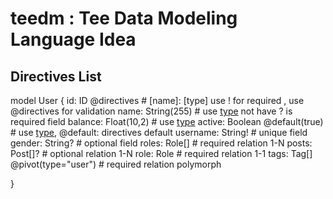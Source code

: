 # teedm : Tee Data Modeling Language Idea

## Directives List

model User {
  id: ID @directives # [name]: [type] use ! for required , use @directives for validation
  name: String(255) # use [type]([options]) not have ? is required field
  balance: Float(10,2) # use [type]([options])
  active: Boolean @default(true) # use [type]([options]), @default: directives default
  username: String! # unique field
  gender: String? # optional field
  roles: Role[] # required relation 1-N
  posts: Post[]? # optional relation 1-N
  role: Role # required relation 1-1
  tags: Tag[] @pivot(type="user") # required relation polymorph
  
}
